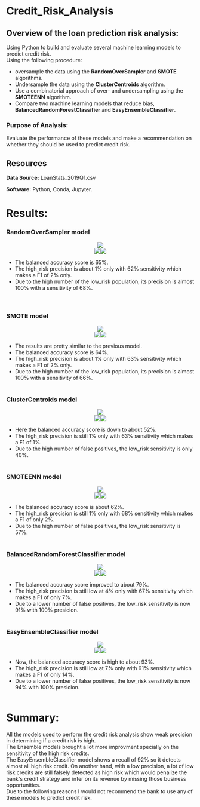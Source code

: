 # Credit_Risk_Analysis

## Overview of the loan prediction risk analysis:
Using Python to build and evaluate several machine learning models to predict credit risk.\
Using the following procedure:
- oversample the data using the **RandomOverSampler** and **SMOTE** algorithms.
- Undersample the data using the **ClusterCentroids** algorithm.
- Use a combinatorial approach of over- and undersampling using the **SMOTEENN** algorithm.
- Compare two machine learning models that reduce bias, **BalancedRandomForestClassifier** and **EasyEnsembleClassifier**.

### Purpose of Analysis:
Evaluate the performance of these models and make a recommendation on whether they should be used to predict credit risk.

## Resources
**Data Source:** LoanStats_2019Q1.csv

**Software:** Python, Conda, Jupyter.

# Results:

### RandomOverSampler model

<p align="center">
  <img src="https://user-images.githubusercontent.com/68669675/99927593-783bb080-2d0b-11eb-8dda-30917e42c517.png"><br><img src="https://user-images.githubusercontent.com/68669675/99927595-78d44700-2d0b-11eb-891f-2dd0b308f312.png"><img src="https://user-images.githubusercontent.com/68669675/99927597-796cdd80-2d0b-11eb-81f0-d71ecd340724.png">
</p>

- The balanced accuracy score is 65%.<br>
- The high_risk precision is about 1% only with 62% sensitivity which makes a F1 of 2% only.<br>
- Due to the high number of the low_risk population, its precision is almost 100% with a sensitivity of 68%.<br>
<br><br>

### SMOTE model

<p align="center">
  <img src="https://user-images.githubusercontent.com/68669675/99928062-327fe780-2d0d-11eb-9789-3b50bce5822c.png"><br><img src="https://user-images.githubusercontent.com/68669675/99928063-33187e00-2d0d-11eb-8d86-e61bc3d1df73.png"><img src="https://user-images.githubusercontent.com/68669675/99928064-33b11480-2d0d-11eb-97d5-f35aa12a2ad9.png">
</p>

- The results are pretty similar to the previous model.<br>
- The balanced accuracy score is 64%.<br>
- The high_risk precision is about 1% only with 63% sensitivity which makes a F1 of 2% only.<br>
- Due to the high number of the low_risk population, its precision is almost 100% with a sensitivity of 66%.
<br><br>

### ClusterCentroids model

<p align="center">
  <img src="https://user-images.githubusercontent.com/68669675/99928471-e8980100-2d0e-11eb-81fa-343e9a2f2b4c.png"><br><img src="https://user-images.githubusercontent.com/68669675/99928472-e9309780-2d0e-11eb-95dd-697a356b8720.png"><img src="https://user-images.githubusercontent.com/68669675/99928475-e9309780-2d0e-11eb-9cb1-5bb5497a7e93.png">
</p>

- Here the balanced accuracy score is down to about 52%.<br>
- The high_risk precision is still 1% only with 63% sensitivity which makes a F1 of 1%.<br>
- Due to the high number of false positives, the low_risk sensitivity is only 40%.
<br><br>

### SMOTEENN model

<p align="center">
  <img src="https://user-images.githubusercontent.com/68669675/99928917-d15a1300-2d10-11eb-9b0b-ca9fc4d9d51b.png"><br><img src="https://user-images.githubusercontent.com/68669675/99928919-d1f2a980-2d10-11eb-84ea-3925e5ce28bb.png"><img src="https://user-images.githubusercontent.com/68669675/99928920-d1f2a980-2d10-11eb-9836-51dfff33a7fb.png">
</p>

- The balanced accuracy score is about 62%.<br>
- The high_risk precision is still 1% only with 68% sensitivity which makes a F1 of only 2%.<br>
- Due to the high number of false positives, the low_risk sensitivity is 57%.
<br><br>

### BalancedRandomForestClassifier model

<p align="center">
  <img src="https://user-images.githubusercontent.com/68669675/99929395-b8526180-2d12-11eb-9108-755b970e0610.png"><br><img src="https://user-images.githubusercontent.com/68669675/99929396-b8eaf800-2d12-11eb-841c-7d5b902243ad.png"><img src="https://user-images.githubusercontent.com/68669675/99929398-b9838e80-2d12-11eb-9727-ea4f9d33374c.png">
</p>

- The balanced accuracy score improved to about 79%.<br>
- The high_risk precision is still low at 4% only with 67% sensitivity which makes a F1 of only 7%.<br>
- Due to a lower number of false positives, the low_risk sensitivity is now 91% with 100% presicion.
<br><br>

### EasyEnsembleClassifier model

<p align="center">
  <img src="https://user-images.githubusercontent.com/68669675/99929696-c5238500-2d13-11eb-9257-54bc815da0b0.png"><br><img src="https://user-images.githubusercontent.com/68669675/99929697-c5bc1b80-2d13-11eb-82c9-85c19344397a.png"><img src="https://user-images.githubusercontent.com/68669675/99929698-c5bc1b80-2d13-11eb-90ee-e20d9994b95d.png">
</p>

- Now, the balanced accuracy score is high to about 93%.<br>
- The high_risk precision is still low at 7% only with 91% sensitivity which makes a F1 of only 14%.<br>
- Due to a lower number of false positives, the low_risk sensitivity is now 94% with 100% presicion.
<br><br>


# Summary:

All the models used to perform the credit risk analysis show weak precision in determining if a credit risk is high.\
The Ensemble models brought a lot more improvment specially on the sensitivity of the high risk credits.\
The EasyEnsembleClassifier model shows a recall of 92% so it detects almost all high risk credit. On another hand, with a low precision, a lot of low risk credits are still falsely detected as high risk which would penalize the bank's credit strategy and infer on its revenue by missing those business opportunities.\
Due to the following reasons I would not recommend the bank to use any of these models to predict credit risk. 
